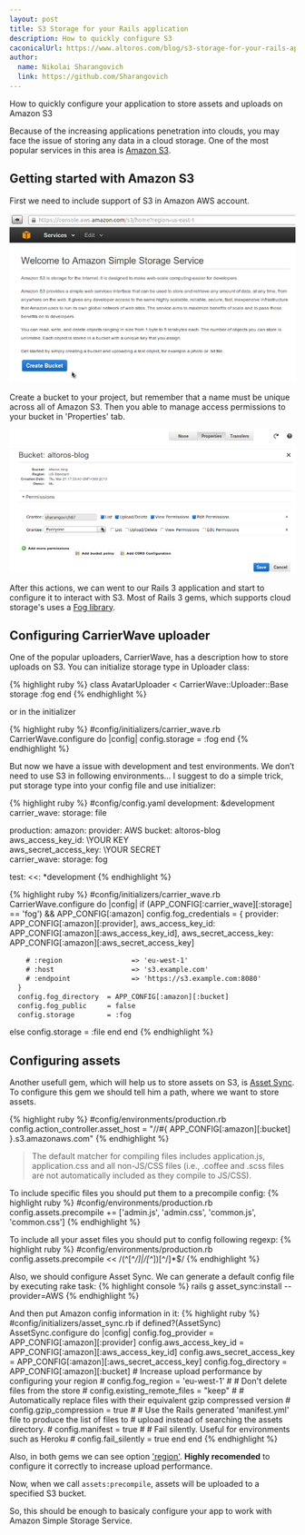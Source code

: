 ```yaml
---
layout: post
title: S3 Storage for your Rails application
description: How to quickly configure S3
caconicalUrl: https://www.altoros.com/blog/s3-storage-for-your-rails-application/
author:
  name: Nikolai Sharangovich
  link: https://github.com/Sharangovich
---
```


How to quickly configure your application to store assets and uploads on Amazon S3

<!-- full start -->

Because of the increasing applications penetration into clouds, you may face the issue of storing any data in a cloud storage. One of the most popular services in this area is [Amazon S3][2].

## Getting started with Amazon S3

First we need to include support of S3 in Amazon AWS account.

![Amazon S3 Home][0]

Create a bucket to your project, but remember that a name must be unique across all of Amazon S3.
Then you able to manage access permissions to your bucket in 'Properties' tab.

![Bucket permissions][1]

After this actions, we can went to our Rails 3 application and start to configure it to interact with S3. Most of Rails 3 gems, which supports cloud storage's uses a [Fog library][3].

## Configuring CarrierWave uploader

One of the popular uploaders, CarrierWave, has a description how to store uploads on S3. You can initialize storage type in Uploader class:

{% highlight ruby %}
class AvatarUploader < CarrierWave::Uploader::Base
  storage :fog
end
{% endhighlight %}

or in the initializer

{% highlight ruby %}
#config/initializers/carrier_wave.rb
CarrierWave.configure do |config|
  config.storage = :fog
end
{% endhighlight %}

But now we have a issue with development and test environments. We don’t need to use S3 in following environments…
I suggest to do a simple trick, put storage type into your config file and use initializer:

{% highlight ruby %}
#config/config.yaml
development: &development
  carrier_wave:
    storage: file

production:
  amazon:
    provider: AWS
    bucket: altoros-blog
    aws_access_key_id: \YOUR KEY\
    aws_secret_access_key: \YOUR SECRET\
  carrier_wave:
    storage: fog

test:
  <<: *development
{% endhighlight %}


{% highlight ruby %}
#config/initializers/carrier_wave.rb
CarrierWave.configure do |config|
  if (APP_CONFIG[:carrier_wave][:storage] == 'fog') && APP_CONFIG[:amazon]
	  config.fog_credentials = {
	    provider:              APP_CONFIG[:amazon][:provider],
	    aws_access_key_id:     APP_CONFIG[:amazon][:aws_access_key_id],
	    aws_secret_access_key: APP_CONFIG[:amazon][:aws_secret_access_key]

	    # :region                 => 'eu-west-1'
	    # :host                   => 's3.example.com'
	    # :endpoint               => 'https://s3.example.com:8080'
	  }
	  config.fog_directory  = APP_CONFIG[:amazon][:bucket]
	  config.fog_public     = false
	  config.storage        = :fog
  else
    config.storage        = :file
  end
end
{% endhighlight %}

## Configuring assets

Another usefull gem, which will help us to store assets on S3, is [Asset Sync][4].
To configure this gem we should tell him a path, where we want to store assets.

{% highlight ruby %}
#config/environments/production.rb
config.action_controller.asset_host = "//#{ APP_CONFIG[:amazon][:bucket] }.s3.amazonaws.com"
{% endhighlight %}

> The default matcher for compiling files includes application.js, application.css and all non-JS/CSS files (i.e., .coffee and .scss files are not automatically included as they compile to JS/CSS).

To include specific files you should put them to a precompile config:
{% highlight ruby %}
#config/environments/production.rb
config.assets.precompile += ['admin.js', 'admin.css', 'common.js', 'common.css']
{% endhighlight %}

To include all your asset files you should put to config following regexp:
{% highlight ruby %}
#config/environments/production.rb
config.assets.precompile << /(^[^_\/]|\/[^_])[^\/]*$/
{% endhighlight %}

Also, we should configure Asset Sync. We can generate a default config file by executing rake task:
{% highlight console %}
rails g asset_sync:install --provider=AWS
{% endhighlight %}

And then put Amazon config information in it:
{% highlight ruby %}
#config/initializers/asset_sync.rb
if defined?(AssetSync)
  AssetSync.configure do |config|
    config.fog_provider          = APP_CONFIG[:amazon][:provider]
    config.aws_access_key_id     = APP_CONFIG[:amazon][:aws_access_key_id]
    config.aws_secret_access_key = APP_CONFIG[:amazon][:aws_secret_access_key]
    config.fog_directory         = APP_CONFIG[:amazon][:bucket]
    # Increase upload performance by configuring your region
    # config.fog_region = 'eu-west-1'
    #
    # Don't delete files from the store
    # config.existing_remote_files = "keep"
    #
    # Automatically replace files with their equivalent gzip compressed version
    # config.gzip_compression = true
    #
    # Use the Rails generated 'manifest.yml' file to produce the list of files to
    # upload instead of searching the assets directory.
    # config.manifest = true
    #
    # Fail silently.  Useful for environments such as Heroku
    # config.fail_silently = true
  end
end
{% endhighlight %}

Also, in both gems we can see option ['region'][5]. <b>Highly recomended</b> to configure it correctly to increase upload performance.

Now, when we call `assets:precompile`, assets will be uploaded to a specified S3 bucket.

So, this should be enough to basicaly configure your app to work with Amazon Simple Storage Service.

<!-- full end -->

[0]: /images/posts/2013-03-22-s3-storage-for-your_app/bucket.png
[1]: /images/posts/2013-03-22-s3-storage-for-your_app/permissions.png
[2]: http://aws.amazon.com/s3/
[3]: http://fog.io/
[4]: https://github.com/rumblelabs/asset_sync
[5]: http://docs.aws.amazon.com/general/latest/gr/rande.html#s3_region
